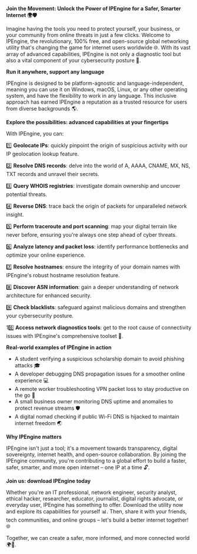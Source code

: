 **Join the Movement: Unlock the Power of IPEngine for a Safer, Smarter Internet 🌍🛡️**

Imagine having the tools you need to protect yourself, your business, or your community from online threats in just a few clicks. Welcome to IPEngine, the revolutionary, 100% free, and open-source global networking utility that's changing the game for internet users worldwide 🌐. With its vast array of advanced capabilities, IPEngine is not only a diagnostic tool but also a vital component of your cybersecurity posture 🔐.

**Run it anywhere, support any language**

IPEngine is designed to be platform-agnostic and language-independent, meaning you can use it on Windows, macOS, Linux, or any other operating system, and have the flexibility to work in any language. This inclusive approach has earned IPEngine a reputation as a trusted resource for users from diverse backgrounds 🌎.

**Explore the possibilities: advanced capabilities at your fingertips**

With IPEngine, you can:

1️⃣ **Geolocate IPs**: quickly pinpoint the origin of suspicious activity with our IP geolocation lookup feature. 

2️⃣ **Resolve DNS records**: delve into the world of A, AAAA, CNAME, MX, NS, TXT records and unravel their secrets.

3️⃣ **Query WHOIS registries**: investigate domain ownership and uncover potential threats.

4️⃣ **Reverse DNS**: trace back the origin of packets for unparalleled network insight.

5️⃣ **Perform traceroute and port scanning**: map your digital terrain like never before, ensuring you're always one step ahead of cyber threats.

6️⃣ **Analyze latency and packet loss**: identify performance bottlenecks and optimize your online experience.

7️⃣ **Resolve hostnames**: ensure the integrity of your domain names with IPEngine's robust hostname resolution feature.

8️⃣ **Discover ASN information**: gain a deeper understanding of network architecture for enhanced security.

9️⃣ **Check blacklists**: safeguard against malicious domains and strengthen your cybersecurity posture.

10️⃣ **Access network diagnostics tools**: get to the root cause of connectivity issues with IPEngine's comprehensive toolset 📡.

**Real-world examples of IPEngine in action**

*   A student verifying a suspicious scholarship domain to avoid phishing attacks 🎓
*   A developer debugging DNS propagation issues for a smoother online experience 💻
*   A remote worker troubleshooting VPN packet loss to stay productive on the go 🚀
*   A small business owner monitoring DNS uptime and anomalies to protect revenue streams 🛡️
*   A digital nomad checking if public Wi-Fi DNS is hijacked to maintain internet freedom 🌏

**Why IPEngine matters**

IPEngine isn't just a tool; it's a movement towards transparency, digital sovereignty, internet health, and open-source collaboration. By joining the IPEngine community, you're contributing to a global effort to build a faster, safer, smarter, and more open internet – one IP at a time 🔓.

**Join us: download IPEngine today**

Whether you're an IT professional, network engineer, security analyst, ethical hacker, researcher, educator, journalist, digital rights advocate, or everyday user, IPEngine has something to offer. Download the utility now and explore its capabilities for yourself 📊. Then, share it with your friends, tech communities, and online groups – let's build a better internet together! 🌐

Together, we can create a safer, more informed, and more connected world 🌍🔗.